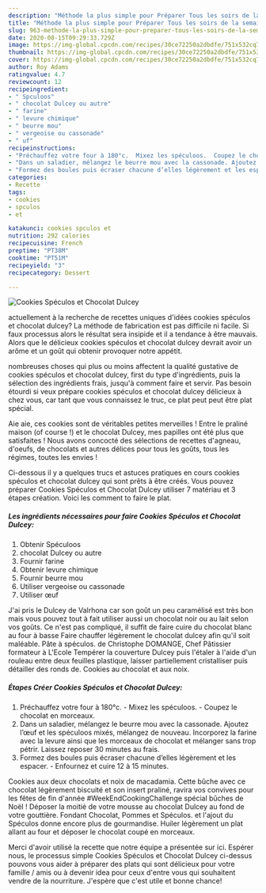 ```yaml
---
description: "Méthode la plus simple pour Préparer Tous les soirs de la semaine Cookies Spéculos et Chocolat Dulcey"
title: "Méthode la plus simple pour Préparer Tous les soirs de la semaine Cookies Spéculos et Chocolat Dulcey"
slug: 963-methode-la-plus-simple-pour-preparer-tous-les-soirs-de-la-semaine-cookies-speculos-et-chocolat-dulcey
date: 2020-08-15T09:29:33.729Z
image: https://img-global.cpcdn.com/recipes/30ce72250a2dbdfe/751x532cq70/cookies-speculos-et-chocolat-dulcey-photo-principale-de-la-recette.jpg
thumbnail: https://img-global.cpcdn.com/recipes/30ce72250a2dbdfe/751x532cq70/cookies-speculos-et-chocolat-dulcey-photo-principale-de-la-recette.jpg
cover: https://img-global.cpcdn.com/recipes/30ce72250a2dbdfe/751x532cq70/cookies-speculos-et-chocolat-dulcey-photo-principale-de-la-recette.jpg
author: Roy Adams
ratingvalue: 4.7
reviewcount: 12
recipeingredient:
- " Spculoos"
- " chocolat Dulcey ou autre"
- " farine"
- " levure chimique"
- " beurre mou"
- " vergeoise ou cassonade"
- " uf"
recipeinstructions:
- "Préchauffez votre four à 180°c.  Mixez les spéculoos.  Coupez le chocolat en morceaux."
- "Dans un saladier, mélangez le beurre mou avec la cassonade. Ajoutez l’œuf et les spéculoos mixés, mélangez de nouveau. Incorporez la farine avec la levure ainsi que les morceaux de chocolat et mélanger sans trop pétrir. Laissez reposer 30 minutes au frais."
- "Formez des boules puis écraser chacune d’elles légèrement et les espacer.  Enfournez et cuire 12 à 15 minutes."
categories:
- Recette
tags:
- cookies
- spculos
- et

katakunci: cookies spculos et 
nutrition: 292 calories
recipecuisine: French
preptime: "PT38M"
cooktime: "PT51M"
recipeyield: "3"
recipecategory: Dessert

---
```



![Cookies Spéculos et Chocolat Dulcey](https://img-global.cpcdn.com/recipes/30ce72250a2dbdfe/751x532cq70/cookies-speculos-et-chocolat-dulcey-photo-principale-de-la-recette.jpg)

actuellement à la recherche de recettes uniques d'idées cookies spéculos et chocolat dulcey? La méthode de fabrication est pas difficile ni facile. Si faux processus alors le résultat sera insipide et il a tendance à être mauvais. Alors que le délicieux cookies spéculos et chocolat dulcey devrait avoir un arôme et un goût qui obtenir provoquer notre appétit.

nombreuses choses qui plus ou moins affectent la qualité gustative de cookies spéculos et chocolat dulcey, first du type d'ingrédients, puis la sélection des ingrédients frais, jusqu'à comment faire et servir. Pas besoin étourdi si veux prépare cookies spéculos et chocolat dulcey délicieux à chez vous, car tant que vous connaissez le truc, ce plat peut peut être plat spécial.

Aie aie, ces cookies sont de véritables petites merveilles ! Entre le praliné maison (of course !) et le chocolat Dulcey, mes papilles ont été plus que satisfaites ! Nous avons concocté des sélections de recettes d&#39;agneau, d&#39;oeufs, de chocolats et autres délices pour tous les goûts, tous les régimes, toutes les envies !


Ci-dessous il y a quelques trucs et astuces pratiques en cours cookies spéculos et chocolat dulcey qui sont prêts à être créés. Vous pouvez préparer Cookies Spéculos et Chocolat Dulcey utiliser 7 matériau et 3 étapes création. Voici les comment to faire le plat.

<!--inarticleads1-->

##### Les ingrédients nécessaires pour faire Cookies Spéculos et Chocolat Dulcey:

1. Obtenir  Spéculoos
1.   chocolat Dulcey ou autre
1. Fournir  farine
1. Obtenir  levure chimique
1. Fournir  beurre mou
1. Utiliser  vergeoise ou cassonade
1. Utiliser  œuf


J&#39;ai pris le Dulcey de Valrhona car son goût un peu caramélisé est très bon mais vous pouvez tout à fait utiliser aussi un chocolat noir ou au lait selon vos goûts. Ce n&#39;est pas compliqué, il suffit de faire cuire du chocolat blanc au four à basse Faire chauffer légèrement le chocolat dulcey afin qu&#39;il soit maléable. Pâte à spéculos. de Christophe DOMANGE, Chef Pâtissier formateur à L&#39;Ecole Tempérer la couverture Dulcey puis l&#39;étaler à l&#39;aide d&#39;un rouleau entre deux feuilles plastique, laisser partiellement cristalliser puis détailler des ronds de. Cookies au chocolat et aux noix. 

<!--inarticleads2-->

##### Étapes Créer Cookies Spéculos et Chocolat Dulcey:

1. Préchauffez votre four à 180°c.  - Mixez les spéculoos.  - Coupez le chocolat en morceaux.
1. Dans un saladier, mélangez le beurre mou avec la cassonade. Ajoutez l’œuf et les spéculoos mixés, mélangez de nouveau. Incorporez la farine avec la levure ainsi que les morceaux de chocolat et mélanger sans trop pétrir. Laissez reposer 30 minutes au frais.
1. Formez des boules puis écraser chacune d’elles légèrement et les espacer.  - Enfournez et cuire 12 à 15 minutes.


Cookies aux deux chocolats et noix de macadamia. Cette bûche avec ce chocolat légèrement biscuité et son insert praliné, ravira vos convives pour les fêtes de fin d&#39;année #WeekEndCookingChallenge spécial bûches de Noël ! Déposer la moitié de votre mousse au chocolat Dulcey au fond de votre gouttière. Fondant Chocolat, Pommes et Spéculos. et l&#39;ajout du Spéculos donne encore plus de gourmandise. Huiler légèrement un plat allant au four et déposer le chocolat coupé en morceaux. 


Merci d'avoir utilisé la recette que notre équipe a présentée sur ici. Espérer nous, le processus simple Cookies Spéculos et Chocolat Dulcey ci-dessus pouvons vous aider à préparer des plats qui sont délicieux pour votre famille / amis ou à devenir idea pour ceux d'entre vous qui souhaitent vendre de la nourriture. J'espère que c'est utile et bonne chance!
